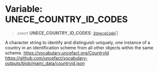 # Variable: UNECE\_COUNTRY\_ID\_CODES

> `const` **UNECE\_COUNTRY\_ID\_CODES**: [`IUneceCode`](../interfaces/IUneceCode.md)[]

A character string to identify and distinguish uniquely, one instance of a country in an identification scheme from all other objects within the same scheme.
https://vocabulary.uncefact.org/CountryId
https://github.com/uncefact/vocabulary-outputs/blob/main/_data/countryid.json
